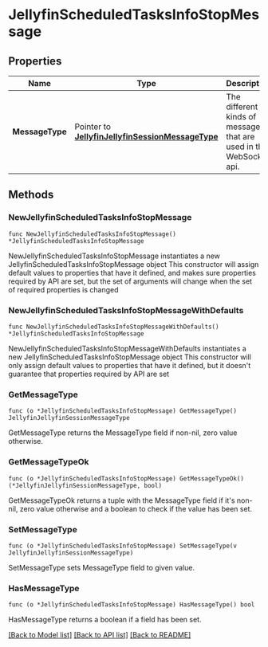 # JellyfinScheduledTasksInfoStopMessage

## Properties

Name | Type | Description | Notes
------------ | ------------- | ------------- | -------------
**MessageType** | Pointer to [**JellyfinJellyfinSessionMessageType**](JellyfinSessionMessageType.md) | The different kinds of messages that are used in the WebSocket api. | [optional] [readonly] [default to JELLYFINJELLYFINSESSIONMESSAGETYPE_SCHEDULED_TASKS_INFO_STOP]

## Methods

### NewJellyfinScheduledTasksInfoStopMessage

`func NewJellyfinScheduledTasksInfoStopMessage() *JellyfinScheduledTasksInfoStopMessage`

NewJellyfinScheduledTasksInfoStopMessage instantiates a new JellyfinScheduledTasksInfoStopMessage object
This constructor will assign default values to properties that have it defined,
and makes sure properties required by API are set, but the set of arguments
will change when the set of required properties is changed

### NewJellyfinScheduledTasksInfoStopMessageWithDefaults

`func NewJellyfinScheduledTasksInfoStopMessageWithDefaults() *JellyfinScheduledTasksInfoStopMessage`

NewJellyfinScheduledTasksInfoStopMessageWithDefaults instantiates a new JellyfinScheduledTasksInfoStopMessage object
This constructor will only assign default values to properties that have it defined,
but it doesn't guarantee that properties required by API are set

### GetMessageType

`func (o *JellyfinScheduledTasksInfoStopMessage) GetMessageType() JellyfinJellyfinSessionMessageType`

GetMessageType returns the MessageType field if non-nil, zero value otherwise.

### GetMessageTypeOk

`func (o *JellyfinScheduledTasksInfoStopMessage) GetMessageTypeOk() (*JellyfinJellyfinSessionMessageType, bool)`

GetMessageTypeOk returns a tuple with the MessageType field if it's non-nil, zero value otherwise
and a boolean to check if the value has been set.

### SetMessageType

`func (o *JellyfinScheduledTasksInfoStopMessage) SetMessageType(v JellyfinJellyfinSessionMessageType)`

SetMessageType sets MessageType field to given value.

### HasMessageType

`func (o *JellyfinScheduledTasksInfoStopMessage) HasMessageType() bool`

HasMessageType returns a boolean if a field has been set.


[[Back to Model list]](../README.md#documentation-for-models) [[Back to API list]](../README.md#documentation-for-api-endpoints) [[Back to README]](../README.md)


